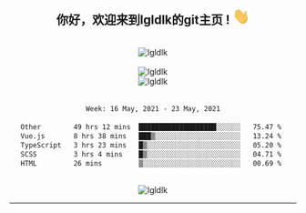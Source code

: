 <div align="center">
<h2> 你好，欢迎来到lgldlk的git主页 ! <img src="https://github.com/lgldlk/lgldlk/blob/main/gifs/Hi.gif" width="30px"></h2>
</div>

<div align="center">
 </br>
 <img src="http://aiitapp.cn:8091/?color=rgba(37,144,118,1)&shadowColor=rgba(12,16,20,1)&fontSize=120&&shadowOffsetX=9&shadowOffsetY=11" height="26px" alt="lgldlk" />
 </br>

   </br>
 <img src="https://github-readme-stats.vercel.app/api?username=lgldlk&show_icons=true&theme=gotham&locale=cn" alt="lgldlk" />
 

</br>

<img  src="http://github-readme-stats.vercel.app/api/top-langs/?username=lgldlk&show_icons=true&theme=gotham&locale=cn&layout=compact" alt="lgldlk"/>  
</br>
</br>

<!--START_SECTION:waka-->
```text
Week: 16 May, 2021 - 23 May, 2021

Other        49 hrs 12 mins  ███████████████████░░░░░░   75.47 % 
Vue.js       8 hrs 38 mins   ███▒░░░░░░░░░░░░░░░░░░░░░   13.24 % 
TypeScript   3 hrs 23 mins   █▒░░░░░░░░░░░░░░░░░░░░░░░   05.20 % 
SCSS         3 hrs 4 mins    █▒░░░░░░░░░░░░░░░░░░░░░░░   04.71 % 
HTML         26 mins         ▒░░░░░░░░░░░░░░░░░░░░░░░░   00.69 % 
```
<!--END_SECTION:waka-->

 </br>
  <img src="https://visitor-badge.glitch.me/badge?page_id=lgldlk" alt="lgldlk" />
</div >
  
---

 

